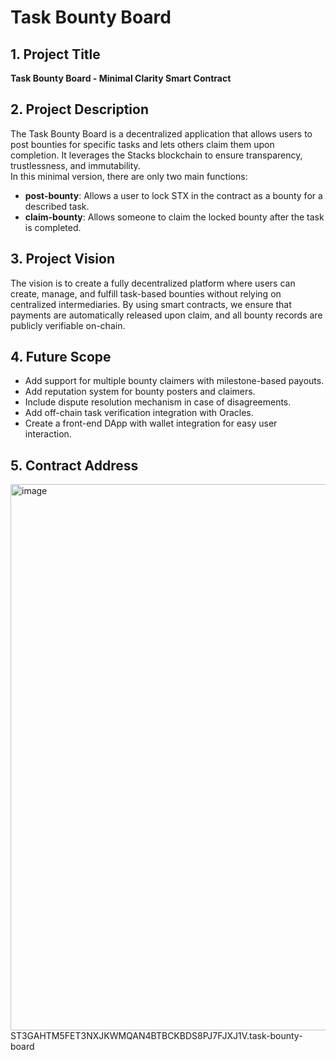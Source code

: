 # Task Bounty Board

## 1. Project Title
**Task Bounty Board - Minimal Clarity Smart Contract**

## 2. Project Description
The Task Bounty Board is a decentralized application that allows users to post bounties for specific tasks and lets others claim them upon completion. It leverages the Stacks blockchain to ensure transparency, trustlessness, and immutability.  
In this minimal version, there are only two main functions:
- **post-bounty**: Allows a user to lock STX in the contract as a bounty for a described task.
- **claim-bounty**: Allows someone to claim the locked bounty after the task is completed.

## 3. Project Vision
The vision is to create a fully decentralized platform where users can create, manage, and fulfill task-based bounties without relying on centralized intermediaries. By using smart contracts, we ensure that payments are automatically released upon claim, and all bounty records are publicly verifiable on-chain.

## 4. Future Scope
- Add support for multiple bounty claimers with milestone-based payouts.
- Add reputation system for bounty posters and claimers.
- Include dispute resolution mechanism in case of disagreements.
- Add off-chain task verification integration with Oracles.
- Create a front-end DApp with wallet integration for easy user interaction.

## 5. Contract Address

<img width="1906" height="874" alt="image" src="https://github.com/user-attachments/assets/61c34378-719e-4225-85f0-6eb770b1f6f2" />
  ST3GAHTM5FET3NXJKWMQAN4BTBCKBDS8PJ7FJXJ1V.task-bounty-board
